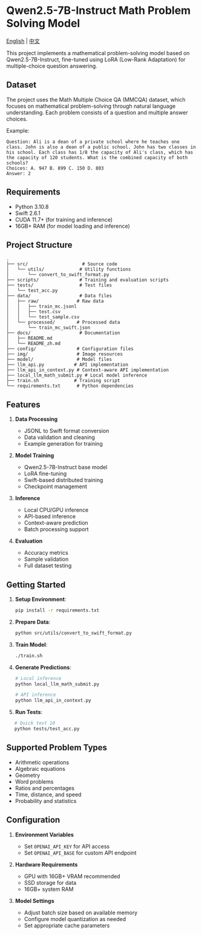 # Qwen2.5-7B-Instruct Math Problem Solving Model

[English](docs/README.md) | [中文](docs/README_zh.md)

This project implements a mathematical problem-solving model based on Qwen2.5-7B-Instruct, fine-tuned using LoRA (Low-Rank Adaptation) for multiple-choice question answering.

## Dataset

The project uses the Math Multiple Choice QA (MMCQA) dataset, which focuses on mathematical problem-solving through natural language understanding. Each problem consists of a question and multiple answer choices.

Example:
```
Question: Ali is a dean of a private school where he teaches one class. John is also a dean of a public school. John has two classes in his school. Each class has 1/8 the capacity of Ali's class, which has the capacity of 120 students. What is the combined capacity of both schools?
Choices: A. 947 B. 899 C. 150 D. 803
Answer: 2
```

## Requirements

- Python 3.10.8
- Swift 2.6.1
- CUDA 11.7+ (for training and inference)
- 16GB+ RAM (for model loading and inference)

## Project Structure

```
.
├── src/                    # Source code
│   └── utils/             # Utility functions
│       └── convert_to_swift_format.py
├── scripts/               # Training and evaluation scripts
├── tests/                 # Test files
│   └── test_acc.py
├── data/                  # Data files
│   ├── raw/              # Raw data
│   │   ├── train_mc.jsonl
│   │   ├── test.csv
│   │   └── test_sample.csv
│   └── processed/        # Processed data
│       └── train_mc_swift.json
├── docs/                  # Documentation
│   ├── README.md
│   └── README_zh.md
├── config/               # Configuration files
├── img/                  # Image resources
├── model/                # Model files
├── llm_api.py           # API implementation
├── llm_api_in_context.py # Context-aware API implementation
├── local_llm_math_submit.py # Local model inference
├── train.sh             # Training script
└── requirements.txt      # Python dependencies
```

## Features

1. **Data Processing**
   - JSONL to Swift format conversion
   - Data validation and cleaning
   - Example generation for training

2. **Model Training**
   - Qwen2.5-7B-Instruct base model
   - LoRA fine-tuning
   - Swift-based distributed training
   - Checkpoint management

3. **Inference**
   - Local CPU/GPU inference
   - API-based inference
   - Context-aware prediction
   - Batch processing support

4. **Evaluation**
   - Accuracy metrics
   - Sample validation
   - Full dataset testing

## Getting Started

1. **Setup Environment**:
   ```bash
   pip install -r requirements.txt
   ```

2. **Prepare Data**:
   ```bash
   python src/utils/convert_to_swift_format.py
   ```

3. **Train Model**:
   ```bash
   ./train.sh
   ```


4. **Generate Predictions**:
   ```bash
   # Local inference
   python local_llm_math_submit.py
   
   # API inference
   python llm_api_in_context.py
   ```

5. **Run Tests**:
```bash
   # Quick test 10
   python tests/test_acc.py
```

## Supported Problem Types

- Arithmetic operations
- Algebraic equations
- Geometry
- Word problems
- Ratios and percentages
- Time, distance, and speed
- Probability and statistics

## Configuration

1. **Environment Variables**
   - Set `OPENAI_API_KEY` for API access
   - Set `OPENAI_API_BASE` for custom API endpoint

2. **Hardware Requirements**
   - GPU with 16GB+ VRAM recommended
   - SSD storage for data
   - 16GB+ system RAM

3. **Model Settings**
   - Adjust batch size based on available memory
   - Configure model quantization as needed
   - Set appropriate cache parameters

